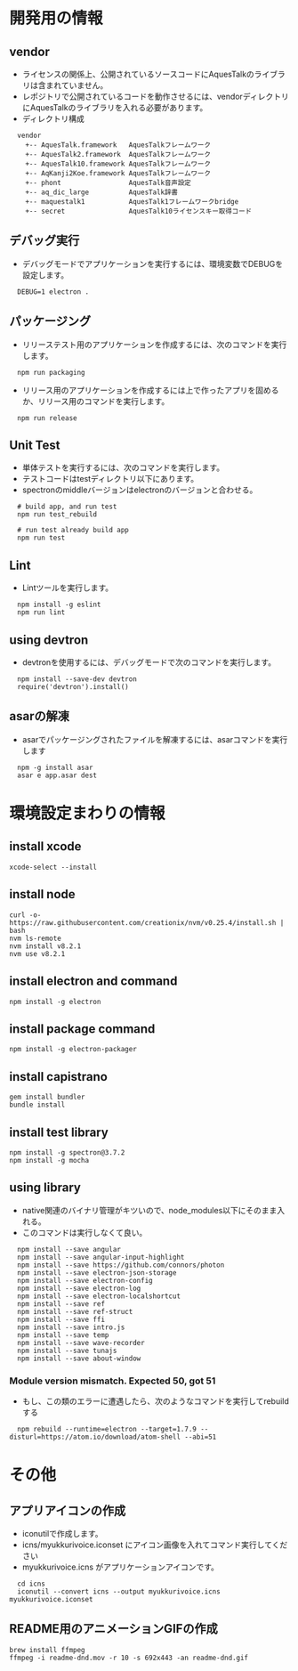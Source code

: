# 開発用の情報
## vendor
* ライセンスの関係上、公開されているソースコードにAquesTalkのライブラリは含まれていません。
* レポジトリで公開されているコードを動作させるには、vendorディレクトリにAquesTalkのライブラリを入れる必要があります。
* ディレクトリ構成

```
  vendor
    +-- AquesTalk.framework   AquesTalkフレームワーク
    +-- AquesTalk2.framework  AquesTalkフレームワーク
    +-- AquesTalk10.framework AquesTalkフレームワーク
    +-- AqKanji2Koe.framework AquesTalkフレームワーク
    +-- phont                 AquesTalk音声設定
    +-- aq_dic_large          AquesTalk辞書
    +-- maquestalk1           AquesTalk1フレームワークbridge
    +-- secret                AquesTalk10ライセンスキー取得コード
```

## デバッグ実行
* デバッグモードでアプリケーションを実行するには、環境変数でDEBUGを設定します。

```
  DEBUG=1 electron .
```

## パッケージング
* リリーステスト用のアプリケーションを作成するには、次のコマンドを実行します。

```
  npm run packaging
```

* リリース用のアプリケーションを作成するには上で作ったアプリを固めるか、リリース用のコマンドを実行します。

```
  npm run release
```

## Unit Test
* 単体テストを実行するには、次のコマンドを実行します。
* テストコードはtestディレクトリ以下にあります。
* spectronのmiddleバージョンはelectronのバージョンと合わせる。

```
  # build app, and run test
  npm run test_rebuild
  
  # run test already build app
  npm run test
```

## Lint
* Lintツールを実行します。

```
  npm install -g eslint
  npm run lint
```

## using devtron
* devtronを使用するには、デバッグモードで次のコマンドを実行します。

```
  npm install --save-dev devtron
  require('devtron').install()
```

## asarの解凍
* asarでパッケージングされたファイルを解凍するには、asarコマンドを実行します

```
  npm -g install asar
  asar e app.asar dest
```

# 環境設定まわりの情報
## install xcode
    xcode-select --install

## install node
    curl -o- https://raw.githubusercontent.com/creationix/nvm/v0.25.4/install.sh | bash
    nvm ls-remote
    nvm install v8.2.1
    nvm use v8.2.1

## install electron and command
    npm install -g electron

## install package command
    npm install -g electron-packager

## install capistrano
    gem install bundler
    bundle install

## install test library
    npm install -g spectron@3.7.2
    npm install -g mocha

## using library
* native関連のバイナリ管理がキツいので、node_modules以下にそのまま入れる。
* このコマンドは実行しなくて良い。

```
  npm install --save angular
  npm install --save angular-input-highlight
  npm install --save https://github.com/connors/photon
  npm install --save electron-json-storage
  npm install --save electron-config
  npm install --save electron-log
  npm install --save electron-localshortcut
  npm install --save ref
  npm install --save ref-struct
  npm install --save ffi
  npm install --save intro.js
  npm install --save temp
  npm install --save wave-recorder
  npm install --save tunajs
  npm install --save about-window
```

### Module version mismatch. Expected 50, got 51
* もし、この類のエラーに遭遇したら、次のようなコマンドを実行してrebuildする

```
  npm rebuild --runtime=electron --target=1.7.9 --disturl=https://atom.io/download/atom-shell --abi=51
```

# その他
## アプリアイコンの作成
* iconutilで作成します。
* icns/myukkurivoice.iconset にアイコン画像を入れてコマンド実行してください
* myukkurivoice.icns がアプリケーションアイコンです。

```
  cd icns
  iconutil --convert icns --output myukkurivoice.icns myukkurivoice.iconset
```

## README用のアニメーションGIFの作成
    brew install ffmpeg
    ffmpeg -i readme-dnd.mov -r 10 -s 692x443 -an readme-dnd.gif


